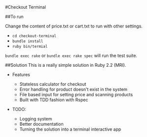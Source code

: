 #Checkout Terminal

##To run

Change the content of price.txt or cart.txt to run with other settings.

* `cd checkout-terminal`
* `bundle install`
* `ruby bin/termial`

`bundle exec rake` or `bundle exec rake spec` will run the test suite.


##Solution
This is a really simple solution in Ruby 2.2 (MRI).
* Features

  - Stateless calculator for checkout
  - Error handling for product doesn't exist in the system
  - File based input for setting price and scanning products
  - Built with TDD fashion with Rspec

* TODO:

  * Logging system
  * Better documentation
  * Turning the solution into a terminal interactive app